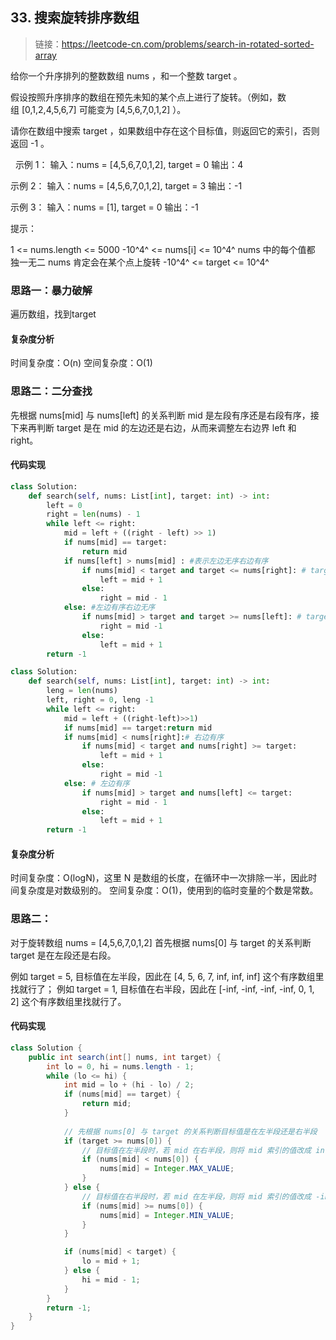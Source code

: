 ## 33. 搜索旋转排序数组
>链接：https://leetcode-cn.com/problems/search-in-rotated-sorted-array

给你一个升序排列的整数数组 nums ，和一个整数 target 。

假设按照升序排序的数组在预先未知的某个点上进行了旋转。（例如，数组 [0,1,2,4,5,6,7] 可能变为 [4,5,6,7,0,1,2] ）。

请你在数组中搜索 target ，如果数组中存在这个目标值，则返回它的索引，否则返回 -1 。

 
示例 1：
输入：nums = [4,5,6,7,0,1,2], target = 0
输出：4

示例 2：
输入：nums = [4,5,6,7,0,1,2], target = 3
输出：-1

示例 3：
输入：nums = [1], target = 0
输出：-1
 

提示：

1 <= nums.length <= 5000
-10^4^ <= nums[i] <= 10^4^
nums 中的每个值都 独一无二
nums 肯定会在某个点上旋转
-10^4^ <= target <= 10^4^

### 思路一：暴力破解
遍历数组，找到target

#### 复杂度分析
时间复杂度：O(n)
空间复杂度：O(1)

### 思路二：二分查找
先根据 nums[mid] 与 nums[left] 的关系判断 mid 是左段有序还是右段有序，接下来再判断 target 是在 mid 的左边还是右边，从而来调整左右边界 left 和 right。


#### 代码实现
```python
class Solution:
    def search(self, nums: List[int], target: int) -> int:
        left = 0
        right = len(nums) - 1
        while left <= right:
            mid = left + ((right - left) >> 1)
            if nums[mid] == target:
                return mid
            if nums[left] > nums[mid] : #表示左边无序右边有序
                if nums[mid] < target and target <= nums[right]: # target在右边有序的那一部分区间内
                    left = mid + 1
                else:
                    right = mid - 1
            else: #左边有序右边无序
                if nums[mid] > target and target >= nums[left]: # target在左边有序的那一部分区间内
                    right = mid -1
                else:
                    left = mid + 1
        return -1
```
```python
class Solution:
    def search(self, nums: List[int], target: int) -> int:
        leng = len(nums)
        left, right = 0, leng -1
        while left <= right:
            mid = left + ((right-left)>>1)
            if nums[mid] == target:return mid
            if nums[mid] < nums[right]:# 右边有序
                if nums[mid] < target and nums[right] >= target:
                    left = mid + 1
                else:
                    right = mid -1
            else: # 左边有序
                if nums[mid] > target and nums[left] <= target:
                    right = mid - 1
                else:
                    left = mid + 1
        return -1
```
#### 复杂度分析
时间复杂度：O(logN)，这里 N 是数组的长度，在循环中一次排除一半，因此时间复杂度是对数级别的。
空间复杂度：O(1)，使用到的临时变量的个数是常数。

### 思路二：
对于旋转数组 nums = [4,5,6,7,0,1,2]
首先根据 nums[0] 与 target 的关系判断 target 是在左段还是右段。

例如 target = 5, 目标值在左半段，因此在 [4, 5, 6, 7, inf, inf, inf] 这个有序数组里找就行了；
例如 target = 1, 目标值在右半段，因此在 [-inf, -inf, -inf, -inf, 0, 1, 2] 这个有序数组里找就行了。

#### 代码实现
```java
class Solution {
    public int search(int[] nums, int target) {
        int lo = 0, hi = nums.length - 1;
        while (lo <= hi) {
            int mid = lo + (hi - lo) / 2;
            if (nums[mid] == target) {
                return mid;
            }
            
            // 先根据 nums[0] 与 target 的关系判断目标值是在左半段还是右半段
            if (target >= nums[0]) {
                // 目标值在左半段时，若 mid 在右半段，则将 mid 索引的值改成 inf
                if (nums[mid] < nums[0]) {
                    nums[mid] = Integer.MAX_VALUE;
                }
            } else {
                // 目标值在右半段时，若 mid 在左半段，则将 mid 索引的值改成 -inf
                if (nums[mid] >= nums[0]) {
                    nums[mid] = Integer.MIN_VALUE;
                }
            }

            if (nums[mid] < target) {
                lo = mid + 1;
            } else {
                hi = mid - 1;
            }
        }
        return -1;
    }
}
```

















